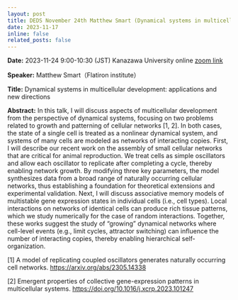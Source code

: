 ```yaml
---
layout: post
title: DEDS November 24th Matthew Smart (Dynamical systems in multicellular development) 
date: 2023-11-17
inline: false
related_posts: false
---
```


**Date:**  2023-11-24 9:00-10:30  (JST) Kanazawa University online [zoom link](https://us06web.zoom.us/meeting/register/tZ0udeusrDIoH9LemO_LQbPNkQxxFqpumTZO#/registration)

**Speaker:** Matthew Smart（Flatiron institute）

**Title:** Dynamical systems in multicellular development: applications and new
directions

**Abstract:** In this talk, I will discuss aspects of multicellular development
from the perspective of dynamical systems, focusing on two problems related
to growth and patterning of cellular networks [1, 2]. In both cases, the
state of a single cell is treated as a nonlinear dynamical system, and
systems of many cells are modeled as networks of interacting copies. First,
I will describe our recent work on the assembly of small cellular networks
that are critical for animal reproduction. We treat cells as simple
oscillators and allow each oscillator to replicate after completing a
cycle, thereby enabling network growth. By modifying three key parameters,
the model synthesizes data from a broad range of naturally occurring
cellular networks, thus establishing a foundation for theoretical
extensions and experimental validation. Next, I will discuss associative
memory models of multistable gene expression states in individual cells
(i.e., cell types). Local interactions on networks of identical cells can
produce rich tissue patterns, which we study numerically for the case of
random interactions. Together, these works suggest the study of “growing”
dynamical networks where cell-level events (e.g., limit cycles, attractor
switching) can influence the number of interacting copies, thereby enabling
hierarchical self-organization.

[1] A model of replicating coupled oscillators generates naturally
occurring cell networks. https://arxiv.org/abs/2305.14338

[2] Emergent properties of collective gene-expression patterns in
multicellular systems. https://doi.org/10.1016/j.xcrp.2023.101247